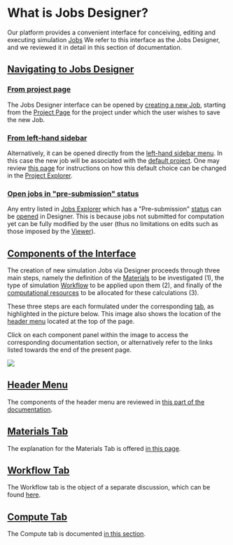 # What is Jobs Designer?

Our platform provides a convenient interface for conceiving, editing and executing simulation [Jobs](../jobs/overview.md) We refer to this interface as the Jobs Designer, and we reviewed it in detail in this section of documentation.

## [Navigating to Jobs Designer]()

### [From project page](../jobs/ui/project-page.md)

The Jobs Designer interface can be opened by [creating a new Job](../jobs/actions/create.md), starting from the [Project Page](../jobs/ui/project-page.md) for the project under which the user wishes to save the new Job. 

### [From left-hand sidebar](../ui/left-sidebar.md)

Alternatively, it can be opened directly from the [left-hand sidebar menu](../ui/left-sidebar.md). In this case the new job will be associated with the [default project](../jobs/projects.md#default-project). One may review [this page](../entities-general/actions/set-default.md) for instructions on how this default choice can be changed in the [Project Explorer](../jobs/ui/projects-explorer.md).

### [Open jobs in "pre-submission" status](../jobs/ui/explorer.md)

Any entry listed in [Jobs Explorer](../jobs/ui/explorer.md) which has a "Pre-submission" [status](../jobs/status.md) can be [opened](../entities-general/actions/open-edit.md) in Designer. This is because jobs not submitted for computation yet can be fully modified by the user (thus no limitations on edits such as those imposed by the [Viewer](../jobs/ui/viewer.md#no-adjustments-allowed)).

## [Components of the Interface]()

The creation of new simulation Jobs via Designer proceeds through three main steps, namely the definition of the [Materials](../materials/overview.md) to be investigated (1), the type of simulation [Workflow](../workflows/overview.md) to be applied upon them (2), and finally of the [computational resources](../infrastructure/resource/overview.md) to be allocated for these calculations (3). 

These three steps are each formulated under the corresponding [tab](../ui/specific/tabs-navigator.md), as highlighted in the picture below. This image also shows the location of the [header menu](header-menu.md) located at the top of the page. 

Click on each component panel within the image to access the corresponding documentation section, or alternatively refer to the links listed towards the end of the present page.

<img src="/images/jobs-designer.png" usemap="#mapname">

<map name="mapname">
    <area shape="rect" coords="0,41,753,116" href="/jobs-designer/header-menu/">
    <area shape="rect" coords="0,116,233,155" href="/jobs-designer/materials-tab/">
    <area shape="rect" coords="233,116,508,155" href="/jobs-designer/workflow-tab/">
    <area shape="rect" coords="508,116,753,155" href="/jobs-designer/compute-tab">
</map>

## [Header Menu](header-menu.md)

The components of the header menu are reviewed in [this part of the documentation](header-menu.md).

## [Materials Tab](materials-tab.md)

The explanation for the Materials Tab is offered [in this page](materials-tab.md). 

## [Workflow Tab](workflow-tab.md)

The Workflow tab is the object of a separate discussion, which can be found [here](workflow-tab.md).

## [Compute Tab](compute-tab.md)

The Compute tab is documented [in this section](compute-tab.md).
